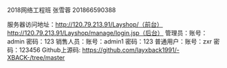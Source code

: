 2018网络工程班 张雪蓉 201866590388

服务器访问地址：http://120.79.213.91/Layshop/（前台）
            http://120.79.213.91/Layshop/manage/login.jsp（后台）
管理员：账号：admin  密码：123
销售人员：账号：admin1  密码：123
普通用户：账号：zxr  密码：123456
     Github上源码: https://github.com/layxback1991/-XBACK-/tree/master
